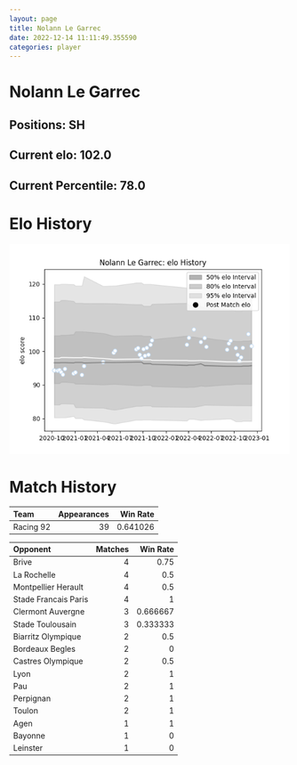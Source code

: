 ```yaml
---  
layout: page  
title: Nolann Le Garrec  
date: 2022-12-14 11:11:49.355590  
categories: player  
---
```

# Nolann Le Garrec

## Positions: SH

## Current elo: 102.0

## Current Percentile: 78.0

# Elo History


![elo history](history_NolannLeGarrec.png)
# Match History


| Team      |   Appearances |   Win Rate |
|:----------|--------------:|-----------:|
| Racing 92 |            39 |   0.641026 |

| Opponent             |   Matches |   Win Rate |
|:---------------------|----------:|-----------:|
| Brive                |         4 |   0.75     |
| La Rochelle          |         4 |   0.5      |
| Montpellier Herault  |         4 |   0.5      |
| Stade Francais Paris |         4 |   1        |
| Clermont Auvergne    |         3 |   0.666667 |
| Stade Toulousain     |         3 |   0.333333 |
| Biarritz Olympique   |         2 |   0.5      |
| Bordeaux Begles      |         2 |   0        |
| Castres Olympique    |         2 |   0.5      |
| Lyon                 |         2 |   1        |
| Pau                  |         2 |   1        |
| Perpignan            |         2 |   1        |
| Toulon               |         2 |   1        |
| Agen                 |         1 |   1        |
| Bayonne              |         1 |   0        |
| Leinster             |         1 |   0        |